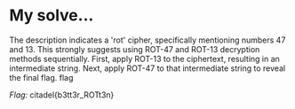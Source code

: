 # My solve...
The description indicates a 'rot' cipher, specifically mentioning numbers 47 and 13. 
This strongly suggests using ROT-47 and ROT-13 decryption methods sequentially.
First, apply ROT-13 to the ciphertext, resulting in an intermediate string.
Next, apply ROT-47 to that intermediate string to reveal the final flag. flag

*Flag:* citadel{b3tt3r_ROTt3n}

